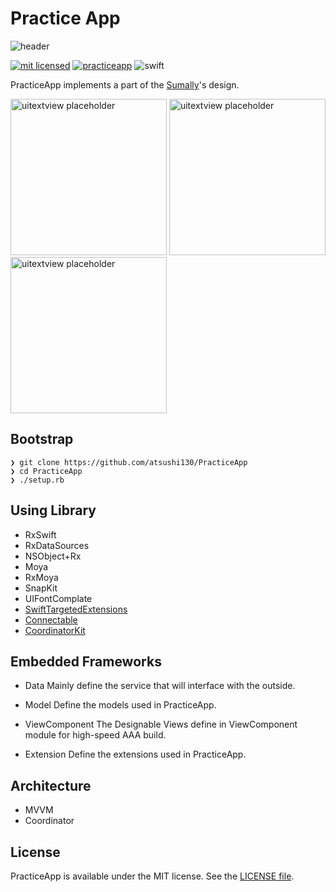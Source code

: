 # Practice App
![header](https://user-images.githubusercontent.com/11363154/34647713-5802a906-f3cd-11e7-93c0-20fd90fd5bc0.png)

[![mit licensed](https://img.shields.io/badge/License-MIT-d94c32.svg)](./license)
[![practiceapp](https://img.shields.io/badge/Swift-PracticeApp-3B5998.svg)](https://github.com/atsushi130/PracticeApp.git)
![swift](https://img.shields.io/badge/Swift-4-ffac45.svg)


PracticeApp implements a part of the [Sumally](https://sumally.com)'s design.

<img width="250" alt="uitextview placeholder" src="https://user-images.githubusercontent.com/11363154/34643110-f3236a22-f361-11e7-9524-edb8f9d963d2.gif"> <img width="250" alt="uitextview placeholder" src="https://user-images.githubusercontent.com/11363154/34643201-8d984162-f363-11e7-8764-c001e9783f62.gif"> <img width="250" alt="uitextview placeholder" src="https://user-images.githubusercontent.com/11363154/34643264-af376c02-f364-11e7-82c0-d300dd061e3a.gif">


## Bootstrap
```
❯ git clone https://github.com/atsushi130/PracticeApp
❯ cd PracticeApp
❯ ./setup.rb
```

## Using Library
- RxSwift
- RxDataSources
- NSObject+Rx
- Moya
- RxMoya
- SnapKit
- UIFontComplate
- [SwiftTargetedExtensions](https://github.com/atsushi130/SwiftTargetedExtensions)
- [Connectable](https://github.com/atsushi130/Connectable)
- [CoordinatorKit](https://github.com/atsushi130/CoordinatorKit)

## Embedded Frameworks
- Data
Mainly define the service that will interface with the outside.

- Model
Define the models used in PracticeApp.

- ViewComponent
The Designable Views define in ViewComponent module for high-speed AAA build.

- Extension
Define the extensions used in PracticeApp.

## Architecture
- MVVM
- Coordinator

## License
PracticeApp is available under the MIT license. See the [LICENSE file](https://github.com/atsushi130/PracticeApp/blob/master/license).
